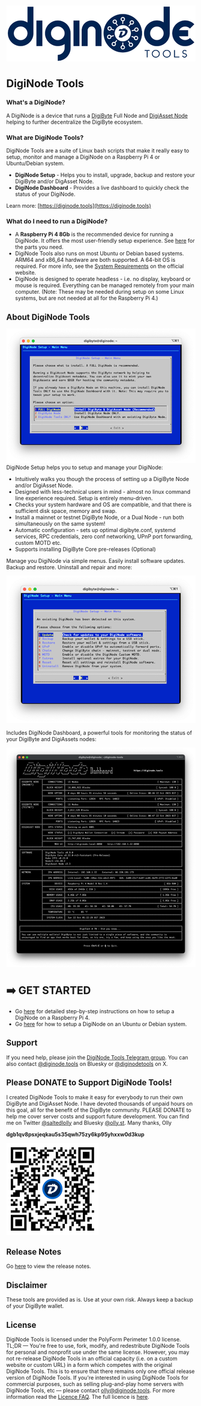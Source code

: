 ![DigiNode Tools Logo](images/diginode_tools_logo.png)

# DigiNode Tools

### What's a DigiNode?
A DigiNode is a device that runs a [DigiByte](https://digibyte.org/) Full Node and [DigiAsset Node](https://ipfs.digiassetx.com/) helping to further decentralize the DigiByte ecosystem. 

### What are DigiNode Tools?
DigiNode Tools are a suite of Linux bash scripts that make it really easy to setup, monitor and manage a DigiNode on a Raspberry Pi 4 or Ubuntu/Debian system.
- **DigiNode Setup** - Helps you to install, upgrade, backup and restore your DigiByte and/or DigAsset Node.
- **DigiNode Dashboard** - Provides a live dashboard to quickly check the status of your DigiNode.

Learn more: [https://diginode.tools](https://diginode.tools)

### What do I need to run a DigiNode?

- A **Raspberry Pi 4 8Gb** is the recommended device for running a DigiNode. It offers the most user-friendly setup experience. See [here](https://diginode.tools/build-your-own-raspberry-pi-diginode/) for the parts you need.
- DigiNode Tools also runs on most Ubuntu or Debian based systems. ARM64 and x86_64 hardware are both supported. A 64-bit OS is required. For more info, see the [System Requirements](https://diginode.tools/system-requirements/) on the official website.
- DigiNode is designed to operate headless - i.e. no display, keyboard or mouse is required. Everything can be managed remotely from your main computer. (Note: These may be needed during setup on some Linux systems, but are not needed at all for the Raspberry Pi 4.)

## About DigiNode Tools

![DigiNode Setup](images/diginode_install_menu.png)
DigiNode Setup helps you to setup and manage your DigiNode:

- Intuitively walks you though the process of setting up a DigiByte Node and/or DigiAsset Node. 
- Designed with less-technical users in mind - almost no linux command line experience required. Setup is entirely menu-driven.
- Checks your system hardware and OS are compatible, and that there is sufficient disk space, memory and swap.
- Install a mainnet or testnet DigiByte Node, or a Dual Node - run both simultaneously on the same system!
- Automatic configuration - sets up optimal digibyte.conf, systemd services, RPC credentials, zero conf networking, UPnP port forwarding, custom MOTD etc.
- Supports installing DigiByte Core pre-releases (Optional)

Manage you DigiNode via simple menus. Easily install software updates. Backup and restore. Uninstall and repair and more:

![DigiNode Main Menu](images/diginode_main_menu.png)

Includes DigiNode Dashboard, a powerful tools for monitoring the status of your DigiByte and DigiAssets nodes:

![DigiNode Dashboard](images/diginode_dashboard.png)

# ➡️ GET STARTED

- Go [here](https://diginode.tools/raspberry-pi-setup/) for detailed step-by-step instructions on how to setup a DigiNode on a Raspberry Pi 4.
- Go [here](https://diginode.tools/#getstarted) for how to setup a DigiNode on an Ubuntu or Debian system.

## Support

If you need help, please join the [DigiNode Tools Telegram group](https://t.me/DigiNodeTools). You can also contact [@diginode.tools](https://bsky.app/profile/diginode.tools) on Bluesky or [@diginodetools](https://twitter.com/diginodetools) on X.

## Please DONATE to Support DigiNode Tools!

I created DigiNode Tools to make it easy for everybody to run their own DigiByte and DigiAsset Node. I have devoted thousands of unpaid hours on this goal, all for the benefit of the DigiByte community. PLEASE DONATE to help me cover server costs and support future development. You can find me on Twitter [@saltedlolly](https://twitter.com/saltedlolly) and Bluesky [@olly.st](https://bsky.app/profile/olly.st). Many thanks, Olly  

**dgb1qv8psxjeqkau5s35qwh75zy6kp95yhxxw0d3kup**

![DigiByte Donation QR Code](images/donation_qr_code.png)

## Release Notes

Go [here](https://diginode.tools/release-notes/) to view the release notes.

## Disclaimer

These tools are provided as is. Use at your own risk. Always keep a backup of your DigiByte wallet. 

## License

DigiNode Tools is licensed under the PolyForm Perimeter 1.0.0 license. TL;DR — You're free to use, fork, modify, and redestribute DigiNode Tools for personal and nonprofit use under the same license. However, you may not re-release DigiNode Tools in an official capacity (i.e. on a custom website or custom URL) in a form which competes with the original DigiNode Tools. This is to ensure that there remains only one official release version of DigiNode Tools. If you're interested in using DigiNode Tools for commercial purposes, such as selling plug-and-play home servers with DigiNode Tools, etc — please contact olly@diginode.tools. For more information read the [Licence FAQ](https://diginode.tools/faq/). The full licence is [here](https://diginode.tools/software-licence/).

